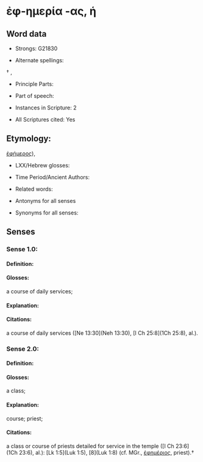 # ἐφ-ημερία -ας, ἡ

<!-- Status: S2=NeedsEdits -->
<!-- Lexica used for edits:   -->

## Word data

* Strongs: G21830

* Alternate spellings:

† , 

* Principle Parts: 


* Part of speech: 


* Instances in Scripture: 2

* All Scriptures cited: Yes

## Etymology: 

[ἐφήμερος]()), 

* LXX/Hebrew glosses: 


* Time Period/Ancient Authors: 


* Related words: 

* Antonyms for all senses

* Synonyms for all senses: 


## Senses 


### Sense  1.0: 

#### Definition: 

#### Glosses: 

a course of daily services; 

#### Explanation: 


#### Citations: 

a course of daily services ([Ne 13:30](Neh 13:30), [I Ch 25:8](1Ch 25:8), al.). 

### Sense  2.0: 

#### Definition: 

#### Glosses: 

a class; 

#### Explanation: 

course; 
 priest; 

#### Citations: 

a class or course of priests detailed for service in the temple ([I Ch 23:6](1Ch 23:6), al.): [Lk 1:5](Luk 1:5), [8](Luk 1:8) (cf. MGr., [ἐφημέριος](), priest).†
